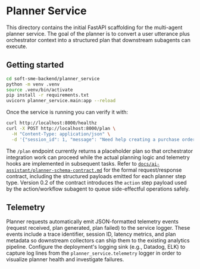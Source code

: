 # Planner Service

This directory contains the initial FastAPI scaffolding for the multi-agent planner service. The goal of the
planner is to convert a user utterance plus orchestrator context into a structured plan that downstream subagents
can execute.

## Getting started

```bash
cd soft-sme-backend/planner_service
python -m venv .venv
source .venv/bin/activate
pip install -r requirements.txt
uvicorn planner_service.main:app --reload
```

Once the service is running you can verify it with:

```bash
curl http://localhost:8000/healthz
curl -X POST http://localhost:8000/plan \
  -H "Content-Type: application/json" \
  -d '{"session_id": 1, "message": "Need help creating a purchase order"}'
```

The `/plan` endpoint currently returns a placeholder plan so that orchestrator integration work can proceed while
the actual planning logic and telemetry hooks are implemented in subsequent tasks. Refer to
[`docs/ai-assistant/planner-schema-contract.md`](../../docs/ai-assistant/planner-schema-contract.md) for the
formal request/response contract, including the structured payloads emitted for each planner step type. Version 0.2 of
the contract introduces the `action` step payload used by the action/workflow subagent to queue side-effectful
operations safely.

## Telemetry

Planner requests automatically emit JSON-formatted telemetry events (request received, plan generated, plan
failed) to the service logger. These events include a trace identifier, session ID, latency metrics, and plan
metadata so downstream collectors can ship them to the existing analytics pipeline. Configure the deployment's
logging sink (e.g., Datadog, ELK) to capture log lines from the `planner_service.telemetry` logger in order to
visualize planner health and investigate failures.
